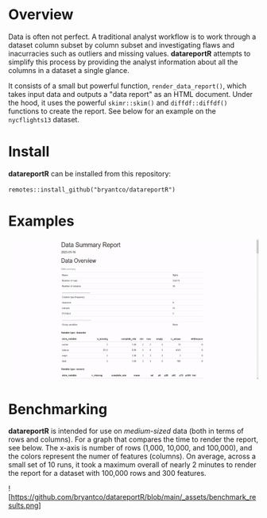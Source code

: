 # Overview

Data is often not perfect. A traditional analyst workflow is to work through a 
dataset column subset by column subset and investigating flaws and inacurracies
such as outliers and missing values. **datareportR** attempts to simplify this process by 
providing the analyst information about all the columns in a dataset a single glance. 

It consists of a small but powerful function, `render_data_report()`, which takes 
input data and outputs a "data report" as an HTML document. Under the hood, it uses the powerful
`skimr::skim()` and `diffdf::diffdf()` functions to create the report. See below for an example on the 
`nycflights13` dataset.

# Install

**datareportR** can be installed from this repository:

`remotes::install_github("bryantco/datareportR")`

# Examples

![](https://github.com/bryantco/datareportR/blob/main/_assets/data_report.gif)

# Benchmarking

**datareportR** is intended for use on *medium-sized* data (both in terms of rows
and columns). For a graph that compares the time to render the report, see below. The
x-axis is number of rows (1,000, 10,000, and 100,000), and the colors represent the 
numer of features (columns). On average, across a small set of 10 runs, it took a maximum
overall of nearly 2 minutes to render the report for a dataset with 100,000 rows and 300 features.

![https://github.com/bryantco/datareportR/blob/main/_assets/benchmark_results.png]